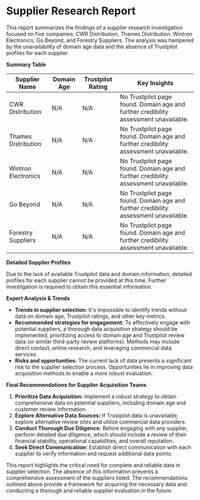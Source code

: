 # Supplier Research Report

This report summarizes the findings of a supplier research investigation focused on five companies: CWR Distribution, Thames Distribution, Wintron Electronics, Go Beyond, and Forestry Suppliers.  The analysis was hampered by the unavailability of domain age data and the absence of Trustpilot profiles for each supplier.

**Summary Table**

| Supplier Name         | Domain Age | Trustpilot Rating | Key Insights                                                                     |
|----------------------|-------------|--------------------|---------------------------------------------------------------------------------|
| CWR Distribution      | N/A         | N/A                | No Trustpilot page found.  Domain age and further credibility assessment unavailable. |
| Thames Distribution   | N/A         | N/A                | No Trustpilot page found.  Domain age and further credibility assessment unavailable. |
| Wintron Electronics   | N/A         | N/A                | No Trustpilot page found.  Domain age and further credibility assessment unavailable. |
| Go Beyond             | N/A         | N/A                | No Trustpilot page found.  Domain age and further credibility assessment unavailable. |
| Forestry Suppliers    | N/A         | N/A                | No Trustpilot page found.  Domain age and further credibility assessment unavailable. |


**Detailed Supplier Profiles**

Due to the lack of available Trustpilot data and domain information, detailed profiles for each supplier cannot be provided at this time.  Further investigation is required to obtain this essential information.

**Expert Analysis & Trends**

* **Trends in supplier selection:**  It's impossible to identify trends without data on domain age, Trustpilot ratings, and other key metrics.
* **Recommended strategies for engagement:** To effectively engage with potential suppliers, a thorough data acquisition strategy should be implemented, prioritizing access to domain age and Trustpilot review data (or similar third-party review platforms).  Methods may include direct contact, online research, and leveraging commercial data services.
* **Risks and opportunities:** The current lack of data presents a significant risk to the supplier selection process.  Opportunities lie in improving data acquisition methods to enable a more robust evaluation.


**Final Recommendations for Supplier Acquisition Teams**

1. **Prioritize Data Acquisition:** Implement a robust strategy to obtain comprehensive data on potential suppliers, including domain age and customer review information.
2. **Explore Alternative Data Sources:**  If Trustpilot data is unavailable, explore alternative review sites and utilize commercial data providers.
3. **Conduct Thorough Due Diligence:** Before engaging with any supplier, perform detailed due diligence, which should include a review of their financial stability, operational capabilities, and overall reputation.
4. **Seek Direct Communication:** Establish direct communication with each supplier to verify information and request additional data points.


This report highlights the critical need for complete and reliable data in supplier selection.  The absence of this information prevents a comprehensive assessment of the suppliers listed. The recommendations outlined above provide a framework for acquiring the necessary data and conducting a thorough and reliable supplier evaluation in the future.